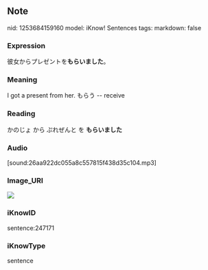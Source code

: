## Note
nid: 1253684159160
model: iKnow! Sentences
tags: 
markdown: false

### Expression
彼女からプレゼントを<b>もらいました</b>。

### Meaning
I got a present from her.
もらう -- receive

### Reading
かのじょ から ぷれぜんと を <b>もらいました</b>

### Audio
[sound:26aa922dc055a8c557815f438d35c104.mp3]

### Image_URI
<img src="00a9b539d1c10cdb3baecb5fe80b3a07.jpg">

### iKnowID
sentence:247171

### iKnowType
sentence
